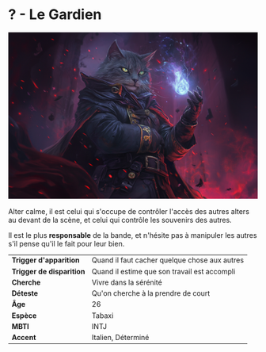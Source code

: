 # ? - Le Gardien
![Le Gardien](../../_images/LeGardien.png)

Alter calme, il est celui qui s'occupe de contrôler l'accès des autres alters au devant de la scène, et celui qui contrôle les souvenirs des autres.

Il est le plus **responsable** de la bande, et n'hésite pas à manipuler les autres s'il pense qu'il le fait pour leur bien.

| | |
| - | - |
| **Trigger d'apparition** | Quand il faut cacher quelque chose aux autres |
| **Trigger de disparition** | Quand il estime que son travail est accompli |
| **Cherche** | Vivre dans la sérénité |
| **Déteste** | Qu'on cherche à la prendre de court |
| **Âge** | 26 |
| **Espèce** | Tabaxi |
| **MBTI** | INTJ |
| **Accent** | Italien, Déterminé |
